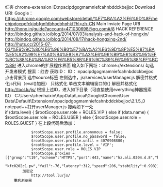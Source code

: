 红杏
	chrome-extension
		ID:npacipdgogmamniefcahnbddckbejjoc
		Download URI:
			Google：https://chrome.google.com/webstore/detail/%E7%BA%A2%E6%9D%8F/heehjpdocpefckjobfgnfdbhoebhphkf?hl=zh-CN
	Main Inviate Page URI
		http://honx.in/guide?account=471030698@qq.com#/8
	HACK REFERENCE
		http://bindog.github.io/blog/2014/07/03/analysis-and-hack-of-hongxin/
		http://bindog.github.io/blog/2014/08/17/hack-hongxing-2nd/
		http://huts.cc/2015-07-03/%E6%9C%80%E6%96%B0%E7%BA%A2%E6%9D%8F%E5%87%BA%E5%A2%99%E7%A0%B4%E8%A7%A3%E6%96%B9%E6%B3%95%EF%BC%88%E4%BA%B2%E6%B5%8B%E6%9C%89%E6%95%88%EF%BC%89/
		进入chrome的扩展程序界面
			输入如下网址：chrome://extensions/
		勾选开发者模式
			搜索：红杏
			获取ID：
				ID： npacipdgogmamniefcahnbddckbejjoc
			点击背景页
				选中source标签
				左侧选中，js/services/userManager.js
				解密并格式化js代码（eval()加密）
					只格式化
						单击文本编辑窗口的{}
					解密并格式化
						http://tool.lu/js/
		根据上述ID，进入如下目录（可直接使用everything神器搜索ID）
			C:\Users\chenhaixin\AppData\Local\Google\Chrome\User Data\Default\Extensions\npacipdgogmamniefcahnbddckbejjoc\2.1.5_0
			notepad++打开userManager.js
			搜索如下一处			
				if (data.level) {
					$rootScope.user.role = ROLES.VIP
				} else if (data.name) {
					$rootScope.user.role = ROLES.USER
				} else {
					$rootScope.user.role = ROLES.GUEST
				}
			在上段代码后添加：

				$rootScope.user.profile.anonymous = false;
				$rootScope.user.profile.no_password = false;
				$rootScope.user.profile.until = 4070908800;
				$rootScope.user.profile.level = 'VIP';
				$rootScope.user.role = ROLES.VIP
				$rootScope.proxies = [{"group":"t19","scheme":"HTTPS","port":443,"name":"hz.ali.0304.d.8","host":
				"kfc0202c1.pw","fail":-76,"latency":312,"speed":206,"stability":0.998}];				
			加密之
				http://tool.lu/js/
		重启浏览器

